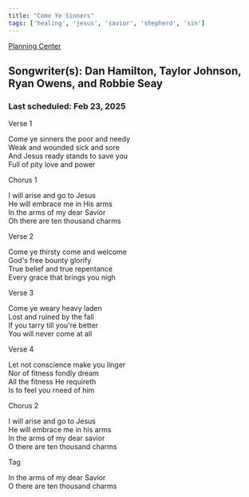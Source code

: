 ```yaml
---
title: "Come Ye Sinners"
tags: ['healing', 'jesus', 'savior', 'shepherd', 'sin']
---
```


[Planning Center](https://services.planningcenteronline.com/songs/10548591)

## Songwriter(s): Dan Hamilton, Taylor Johnson, Ryan Owens, and Robbie Seay
### Last scheduled: Feb 23, 2025          

Verse 1  
  
Come ye sinners the poor and needy  
Weak and wounded sick and sore  
And Jesus ready stands to save you  
Full of pity love and power  
  
Chorus 1  
  
I will arise and go to Jesus  
He will embrace me in His arms  
In the arms of my dear Savior  
Oh there are ten thousand charms  
  
Verse 2  
  
Come ye thirsty come and welcome  
God's free bounty glorify  
True belief and true repentance  
Every grace that brings you nigh  
  
Verse 3  
  
Come ye weary heavy laden  
Lost and ruined by the fall  
If you tarry till you're better  
You will never come at all  
  
  
Verse 4  
  
Let not conscience make you linger  
Nor of fitness fondly dream  
All the fitness He requireth  
Is to feel you rneed of him  
  
Chorus 2  
  
I will arise and go to Jesus  
He will embrace me in his arms  
In the arms of my dear savior  
O there are ten thousand charms  
  
Tag  
  
In the arms of my dear Savior  
O there are ten thousand charms
